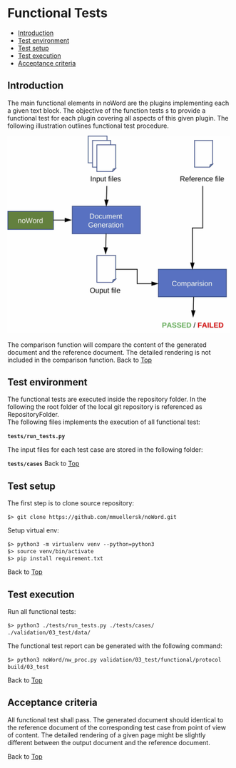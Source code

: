 # <a name="top"></a> Functional Tests
* [Introduction](#intro)
* [Test environment](#env)
* [Test setup](#setup)
* [Test execution](#exec)
* [Acceptance criteria](#accept)

## <a name="intro"></a> Introduction

The main functional elements in noWord are the plugins implementing each a given text block. The objective of the function tests s to provide a functional test for each plugin covering all aspects of this given plugin. The following illustration outlines functional test procedure.

<img src="../images/overview_tests.jpg" width="500" />

The comparison function will compare the content of the generated document and the reference document. The detailed rendering is not included in the comparison function.
Back to [Top](#top)

## <a name="env"></a> Test environment
The functional tests are executed inside the repository folder. In the following the root folder of the local git repository is referenced as RepositoryFolder.  
The following files implements the execution of all functional test:

**`tests/run_tests.py`**

The input files for each test case are stored in the following folder:

**`tests/cases`**
Back to [Top](#top)

## <a name="setup"></a> Test setup

The first step is to clone source repository:

``` shell
$> git clone https://github.com/mmuellersk/noWord.git
```

Setup virtual env:

``` shell
$> python3 -m virtualenv venv --python=python3
$> source venv/bin/activate
$> pip install requirement.txt
```
Back to [Top](#top)

## <a name="exec"></a> Test execution
Run all functional tests:

``` shell
$> python3 ./tests/run_tests.py ./tests/cases/ ./validation/03_test/data/
```

The functional test report can be generated with the following command:

``` shell
$> python3 noWord/nw_proc.py validation/03_test/functional/protocol build/03_test
```
Back to [Top](#top)

## <a name="intro"></a> Acceptance criteria

All functional test shall pass. The generated document should identical to the reference document of the corresponding test case from point of view of content. The detailed rendering of a given page might be slightly different between the output document and the reference document.

Back to [Top](#top)
